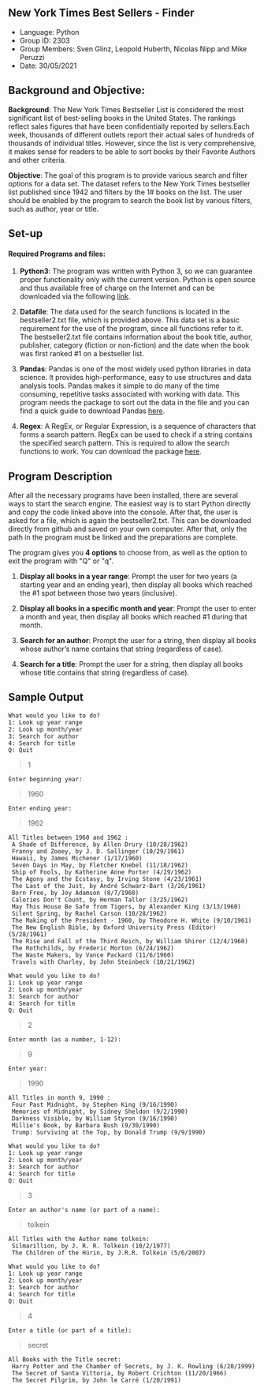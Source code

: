 ## New York Times Best Sellers - Finder
- Language: Python 
- Group ID: 2303
- Group Members: Sven Glinz, Leopold Huberth, Nicolas Nipp and Mike Peruzzi
- Date: 30/05/2021

## Background and Objective:

**Background**: The New York Times Bestseller List is considered the most significant list of best-selling books in the United States. The rankings reflect sales figures that have been confidentially reported by sellers.Each week, thousands of different outlets report their actual sales of hundreds of thousands of individual titles. However, since the list is very comprehensive, it makes sense for readers to be able to sort books by their Favorite Authors and other criteria.

**Objective**: The goal of this program is to provide various search and filter options for a data set. The dataset refers to the New York Times bestseller list published since 1942 and filters by the 1# books on the list. The user should be enabled by the program to search the book list by various filters, such as author, year or title.

## Set-up
#### Required Programs and files:
1. **Python3**: The program was written with Python 3, so we can guarantee proper functionality only with the current version. Python is open source and thus available free of charge on the Internet and can be downloaded via the following [link](https://www.python.org/downloads/).

2. **Datafile**: The data used for the search functions is located in the bestseller2.txt file, which is provided above. This data set is a basic requirement for the use of the program, since all functions refer to it. The bestseller2.txt file contains information about the book title, author, publisher, category (fiction or non-fiction) and the date when the book was first ranked #1 on a bestseller list.

3. **Pandas**: Pandas is one of the most widely used python libraries in data science. It provides high-performance, easy to use structures and data analysis tools. Pandas makes it simple to do many of the time consuming, repetitive tasks associated with working with data. This program needs the package to sort out the data in the file and you can find a quick guide to download Pandas [here](https://pandas.pydata.org/pandas-docs/stable/getting_started/install.html).

4. **Regex**: A RegEx, or Regular Expression, is a sequence of characters that forms a search pattern. RegEx can be used to check if a string contains the specified search pattern. This is required to allow the search functions to work. You can download the package [here](https://pypi.org/project/regex/).

## Program Description 
After all the necessary programs have been installed, there are several ways to start the search engine. The easiest way is to start Python directly and copy the code linked above into the console. After that, the user is asked for a file, which is again the bestseller2.txt. This can be downloaded directly from github and saved on your own computer. After that, only the path in the program must be linked and the preparations are complete.

The program gives you **4 options** to choose from, as well as the option to exit the program with "Q" or "q".

1.	**Display all books in a year range**:  Prompt the user for two years (a starting year and an ending year), then display all books which reached the #1 spot between those two years (inclusive).

2.	**Display all books in a specific month and year**:  Prompt the user to enter a month and year, then display all books which reached #1 during that month.

3.	**Search for an author**:  Prompt the user for a string, then display all books whose author’s name contains that string (regardless of case).

4.	**Search for a title**:  Prompt the user for a string, then display all books whose title contains that string (regardless of case).

## Sample Output
```
What would you like to do?
1: Look up year range
2: Look up month/year
3: Search for author
4: Search for title
Q: Quit
```
>1
```
Enter beginning year:
``` 
>1960
```
Enter ending year:
```
>1962
```
All Titles between 1960 and 1962 :
 A Shade of Difference, by Allen Drury (10/28/1962)
 Franny and Zooey, by J. D. Sallinger (10/29/1961)
 Hawaii, by James Michener (1/17/1960)
 Seven Days in May, by Fletcher Knebel (11/18/1962)
 Ship of Fools, by Katherine Anne Porter (4/29/1962)
 The Agony and the Ecstasy, by Irving Stone (4/23/1961)
 The Last of the Just, by André Schwarz-Bart (3/26/1961)
 Born Free, by Joy Adamson (8/7/1960)
 Calories Don't Count, by Herman Taller (3/25/1962)
 May This House Be Safe from Tigers, by Alexander King (3/13/1960)
 Silent Spring, by Rachel Carson (10/28/1962)
 The Making of the President - 1960, by Theodore H. White (9/10/1961)
 The New English Bible, by Oxford University Press (Editor) (5/28/1961)
 The Rise and Fall of the Third Reich, by William Shirer (12/4/1960)
 The Rothchilds, by Frederic Morton (6/24/1962)
 The Waste Makers, by Vance Packard (11/6/1960)
 Travels with Charley, by John Steinbeck (10/21/1962)
 ```
```
What would you like to do?
1: Look up year range
2: Look up month/year
3: Search for author
4: Search for title
Q: Quit
```
>2
```
Enter month (as a number, 1-12):
```
>9
```
Enter year:
```
>1990
```
All Titles in month 9, 1990 :
 Four Past Midnight, by Stephen King (9/16/1990)
 Memories of Midnight, by Sidney Sheldon (9/2/1990)
 Darkness Visible, by William Styron (9/16/1990)
 Millie's Book, by Barbara Bush (9/30/1990)
 Trump: Surviving at the Top, by Donald Trump (9/9/1990)
 ```
```
What would you like to do?
1: Look up year range
2: Look up month/year
3: Search for author
4: Search for title
Q: Quit
```
>3
```
Enter an author's name (or part of a name):
```
>tolkein
```
All Titles with the Author name tolkein:
 Silmarillion, by J. R. R. Tolkein (10/2/1977)
 The Children of the Húrin, by J.R.R. Tolkein (5/6/2007)
 ```
```
What would you like to do?
1: Look up year range
2: Look up month/year
3: Search for author
4: Search for title
Q: Quit
```
>4
```
Enter a title (or part of a title):
```
>secret
```
All Books with the Title secret:
 Harry Potter and the Chamber of Secrets, by J. K. Rowling (6/20/1999)
 The Secret of Santa Vittoria, by Robert Crichton (11/20/1966)
 The Secret Pilgrim, by John le Carré (1/20/1991)
 ```


